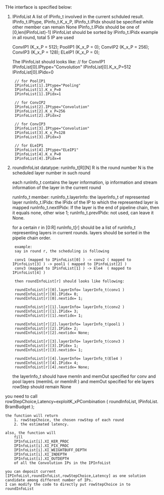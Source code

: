 THe interface is specified below:

1. IPinfoList
    A list of IPinfo_t involved in the current schduled result.
    IPinfo_t.IPtype,  IPinfo_t.K_x_P,  IPinfo_t.IPidx 
    should be specified while other member can remain None
    IPinfo_t.IPidx should be one of [0,len(IPinfoList)-1]
    IPinfoList should be sorted by IPinfo_t.IPidx
    example in all round, total 5 IP are used 

    ConvIP1 (K_x_P = 512);
    PoolIP1 (K_x_P = 0);
    ConvIP2 (K_x_P = 256);
    ConvIP3 (K_x_P = 128);
    ELeIP1  (K_x_P = 0);

    The IPinfoList should looks like:
        // for ConvIP1
        IPinfoList[0].IPtype="Convolution"
        IPinfoList[0].K_x_P=512
        IPinfoList[0].IPidx=0

        // for PoolIP1
        IPinfoList[1].IPtype="Pooling"
        IPinfoList[1].K_x_P=0
        IPinfoList[1].IPidx=1

        // for ConvIP2
        IPinfoList[2].IPtype="Convolution"
        IPinfoList[2].K_x_P=256
        IPinfoList[2].IPidx=2
    
        // for ConvIP3
        IPinfoList[3].IPtype="Convolution"
        IPinfoList[3].K_x_P=128
        IPinfoList[3].IPidx=3

        // for ELeIP1
        IPinfoList[4].IPtype="ELeIP1"
        IPinfoList[4].K_x_P=0
        IPinfoList[4].IPidx=4


2. roundInfoList
    datatype: runInfo_t[R][N]
    R is the round number
    N is the scheduled layer number in such round

    each runInfo_t contains the layer information, ip information and stream information of the layer in the current round

    runInfo_t member:
    runInfo_t.layerInfo: the layerInfo_t of represented layer 
    runInfo_t.IPidx: the IPidx of the IP to which the represented layer is mapped 
    runInfo_t.nextIPidx: If the layer is the end of pipeline chain, then it equals none, other wise 1;
    runInfo_t.prevIPidx:  not used, can leave it None.

    for a certain r in [0:R]
        runInfo_t[r] should be a list of runInfo_t representing layers in current rounds.
        layers should be sorted in the pipelie chain order.

        example:
        say in round r, the scheduling is following

        conv1 (mapped to IPinfoList[0] ) -> conv2 ( mapped to IPinfoList[3] ) -> pool1 ( mapped to IPinfoList[2] ) 
        conv3 (mapped to IPinfoList[1] ) -> Ele4  ( mapped to IPinfoList[4] ) 

        then roundInfoList[r] should looks like following:

        roundInfoList[r][0].layerInfo= layerInfo_t(conv1 )
        roundInfoList[r][0].IPidx= 0;
        roundInfoList[r][0].nextidx= 1;

        roundInfoList[r][1].layerInfo= layerInfo_t(conv2 )
        roundInfoList[r][1].IPidx= 3;
        roundInfoList[r][1].nextidx= 1;

        roundInfoList[r][2].layerInfo= layerInfo_t(pool1 )
        roundInfoList[r][2].IPidx= 2;
        roundInfoList[r][2].nextidx= None;

        roundInfoList[r][3].layerInfo= layerInfo_t(conv3 )
        roundInfoList[r][3].IPidx= 1;
        roundInfoList[r][3].nextidx= 1;

        roundInfoList[r][4].layerInfo= layerInfo_t(Ele4 )
        roundInfoList[r][4].IPidx= 4;
        roundInfoList[r][4].nextidx= None;

    the layerInfo_t should have
        memIn and memOut specified for conv and pool layers
        (memInL or memInR ) and  memOut specified for ele layers
        rowStep should remain None





you need to call  
    rowStepChoice,Latency=exploitK_xPCombination
    (
        roundInfoList,
        IPinfoList.
        BramBudget
    );

    the function will return   
        1. rowStepChoice, the chosen rowStep of each round
        2. the estimated latency.
    
    also, the function will
        fill 
        IPInfoList[i].XI_KER_PROC
        IPInfoList[i].XI_PIX_PROC
        IPInfoList[i].XI_WEIGHTBUFF_DEPTH
        IPInfoList[i].XI_INDEPTH
        IPInfoList[i].XI_OUTDEPTH
        of all the Convolution IPs in the IPInfoList

    you can deposit current  [IPInfoList,roundInfoList,rowStepChoice,Latency] as one solution candidate among different number of IPs.
    I can modify the code to directly put rowStepChoice in to roundInfoList




